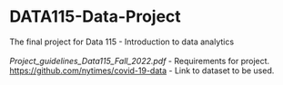 # DATA115-Data-Project
The final project for Data 115 - Introduction to data analytics <br> <br>
_Project_guidelines_Data115_Fall_2022.pdf_ - Requirements for project. <br>
https://github.com/nytimes/covid-19-data - Link to dataset to be used. 
